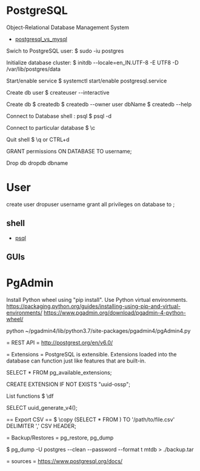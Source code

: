 # PostgreSQL
Object-Relational Database Management System

- [postgresql_vs_mysql](postgresql_vs_mysql)

Swich to PostgreSQL user:
$ sudo -iu postgres

Initialize database cluster:
$ initdb --locale=en_IN.UTF-8 -E UTF8 -D /var/lib/postgres/data

Start/enable service
$ systemctl start/enable postgresql.service

Create db user
$ createuser --interactive

Create db
$ createdb <dbName>
$ createdb --owner user dbName
$ createdb --help

Connect to Database shell : psql
$ psql -d <dbName>

Connect to particular database
$ \c <dbName>

Quit shell
$ \q or CTRL+d

GRANT permissions ON DATABASE <dbName> TO username;

Drop db
dropdb dbname

# User
create user <username>
dropuser username
grant all privileges on database <dbName> to <userName>;

## shell
* [psql](psql)





## GUIs
# PgAdmin
Install Python wheel using "pip install". Use Python virtual environments.
https://packaging.python.org/guides/installing-using-pip-and-virtual-environments/
https://www.pgadmin.org/download/pgadmin-4-python-wheel/

python ~/pgadmin4/lib/python3.7/site-packages/pgadmin4/pgAdmin4.py

= REST API =
http://postgrest.org/en/v6.0/

= Extensions =
PostgreSQL is extensible. Extensions loaded into the database can function just like features that are built-in.

SELECT * FROM pg_available_extensions;

CREATE EXTENSION IF NOT EXISTS "uuid-ossp";

List functions
$ \df

SELECT uuid_generate_v4();

== Export CSV ==
$ \copy (SELECT * FROM <tableName>) TO '/path/to/file.csv' DELIMITER ',' CSV HEADER;


= Backup/Restores =
pg_restore, pg_dump

$ pg_dump -U postgres --clean --password --format t mtdb > ./backup.tar



= sources =
https://www.postgresql.org/docs/




